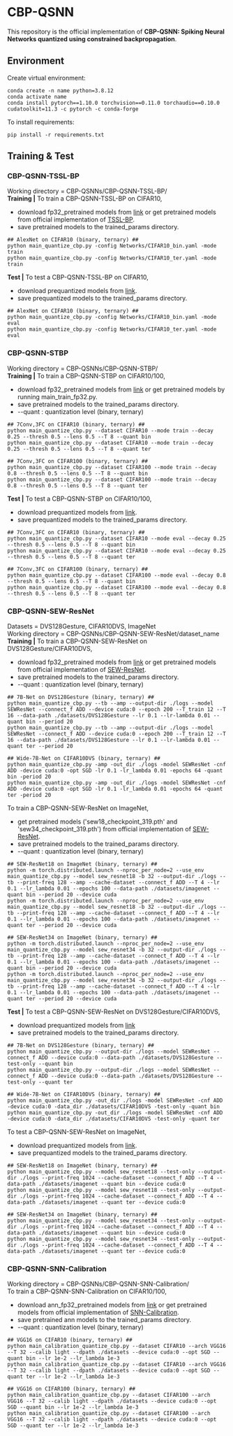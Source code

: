 # CBP-QSNN
This repository is the official implementation of **CBP-QSNN: Spiking Neural Networks quantized using constrained backpropagation**.

## Environment
Create virtual environment:
```setup
conda create -n name python=3.8.12
conda activate name
conda install pytorch==1.10.0 torchvision==0.11.0 torchaudio==0.10.0 cudatoolkit=11.3 -c pytorch -c conda-forge
```
To install requirements:
```setup
pip install -r requirements.txt
```

## Training & Test
### CBP-QSNN-TSSL-BP
Working directory = CBP-QSNNs/CBP-QSNN-TSSL-BP/  
**Training |** To train a CBP-QSNN-TSSL-BP on CIFAR10,  
- download fp32_pretrained models from [link](https://drive.google.com/drive/folders/10XZeHHdLH82All1QJAcorJyWHtoUyrCv?usp=sharing) or get pretrained models from official implementation of [TSSL-BP](https://github.com/stonezwr/TSSL-BP).
- save pretrained models to the trained_params directory.

```train
## AlexNet on CIFAR10 (binary, ternary) ##
python main_quantize_cbp.py -config Networks/CIFAR10_bin.yaml -mode train
python main_quantize_cbp.py -config Networks/CIFAR10_ter.yaml -mode train
```
**Test |** To test a CBP-QSNN-TSSL-BP on CIFAR10,  
- download prequantized models from [link](https://drive.google.com/drive/folders/10XZeHHdLH82All1QJAcorJyWHtoUyrCv?usp=sharing).
- save prequantized models to the trained_params directory.

```test
## AlexNet on CIFAR10 (binary, ternary) ##
python main_quantize_cbp.py -config Networks/CIFAR10_bin.yaml -mode eval
python main_quantize_cbp.py -config Networks/CIFAR10_ter.yaml -mode eval
```

### CBP-QSNN-STBP
Working directory = CBP-QSNNs/CBP-QSNN-STBP/  
**Training |** To train a CBP-QSNN-STBP on CIFAR10/100,  
- download fp32_pretrained models from [link](https://drive.google.com/drive/folders/1WOP2qFUCGkXJsMyzukqi2sDAZv4ol73g?usp=sharing) or get pretrained models by running main_train_fp32.py.   
- save pretrained models to the trained_params directory.
- --quant : quantization level (binary, ternary)

```train
## 7Conv,3FC on CIFAR10 (binary, ternary) ##
python main_quantize_cbp.py --dataset CIFAR10 --mode train --decay 0.25 --thresh 0.5 --lens 0.5 --T 8 --quant bin
python main_quantize_cbp.py --dataset CIFAR10 --mode train --decay 0.25 --thresh 0.5 --lens 0.5 --T 8 --quant ter

## 7Conv,3FC on CIFAR100 (binary, ternary) ##
python main_quantize_cbp.py --dataset CIFAR100 --mode train --decay 0.8 --thresh 0.5 --lens 0.5 --T 8 --quant bin
python main_quantize_cbp.py --dataset CIFAR100 --mode train --decay 0.8 --thresh 0.5 --lens 0.5 --T 8 --quant ter
```

**Test |** To test a CBP-QSNN-STBP on CIFAR10/100,  
- download prequantized models from [link](https://drive.google.com/drive/folders/1WOP2qFUCGkXJsMyzukqi2sDAZv4ol73g?usp=sharing).
- save prequantized models to the trained_params directory.

```test
## 7Conv,3FC on CIFAR10 (binary, ternary) ##
python main_quantize_cbp.py --dataset CIFAR10 --mode eval --decay 0.25 --thresh 0.5 --lens 0.5 --T 8 --quant bin
python main_quantize_cbp.py --dataset CIFAR10 --mode eval --decay 0.25 --thresh 0.5 --lens 0.5 --T 8 --quant ter

## 7Conv,3FC on CIFAR100 (binary, ternary) ##
python main_quantize_cbp.py --dataset CIFAR100 --mode eval --decay 0.8 --thresh 0.5 --lens 0.5 --T 8 --quant bin
python main_quantize_cbp.py --dataset CIFAR100 --mode eval --decay 0.8 --thresh 0.5 --lens 0.5 --T 8 --quant ter
```

### CBP-QSNN-SEW-ResNet
Datasets = DVS128Gesture, CIFAR10DVS, ImageNet  
Working directory = CBP-QSNNs/CBP-QSNN-SEW-ResNet/dataset_name  
**Training |** To train a CBP-QSNN-SEW-ResNet on DVS128Gesture/CIFAR10DVS,  
- download fp32_pretrained models from [link](https://drive.google.com/drive/folders/1nq5NMVrlxlsjM2yd3GpYW3O5MLuHSC7j?usp=sharing) or get pretrained models from official implementation of [SEW-ResNet](https://github.com/fangwei123456/Spike-Element-Wise-ResNet).   
- save pretrained models to the trained_params directory.
- --quant : quantization level (binary, ternary)

```train
## 7B-Net on DVS128Gesture (binary, ternary) ##
python main_quantize_cbp.py --tb --amp --output-dir ./logs --model SEWResNet --connect_f ADD --device cuda:0 --epoch 200 --T_train 12 --T 16 --data-path ./datasets/DVS128Gesture --lr 0.1 --lr-lambda 0.01 --quant bin --period 20
python main_quantize_cbp.py --tb --amp --output-dir ./logs --model SEWResNet --connect_f ADD --device cuda:0 --epoch 200 --T_train 12 --T 16 --data-path ./datasets/DVS128Gesture --lr 0.1 --lr-lambda 0.01 --quant ter --period 20

## Wide-7B-Net on CIFAR10DVS (binary, ternary) ##
python main_quantize_cbp.py -amp -out_dir ./logs -model SEWResNet -cnf ADD -device cuda:0 -opt SGD -lr 0.1 -lr_lambda 0.01 -epochs 64 -quant bin -period 20
python main_quantize_cbp.py -amp -out_dir ./logs -model SEWResNet -cnf ADD -device cuda:0 -opt SGD -lr 0.1 -lr_lambda 0.01 -epochs 64 -quant ter -period 20
```

To train a CBP-QSNN-SEW-ResNet on ImageNet,
- get pretrained models ('sew18_checkpoint_319.pth' and 'sew34_checkpoint_319.pth') from official implementation of [SEW-ResNet](https://github.com/fangwei123456/Spike-Element-Wise-ResNet).   
- save pretrained models to the trained_params directory.
- --quant : quantization level (binary, ternary)

```train
## SEW-ResNet18 on ImageNet (binary, ternary) ##
python -m torch.distributed.launch --nproc_per_node=2 --use_env main_quantize_cbp.py --model sew_resnet18 -b 32 --output-dir ./logs --tb --print-freq 128 --amp --cache-dataset --connect_f ADD --T 4 --lr 0.1 --lr_lambda 0.01 --epochs 100 --data-path ./datasets/imagenet --quant bin --period 20 --device cuda
python -m torch.distributed.launch --nproc_per_node=2 --use_env main_quantize_cbp.py --model sew_resnet18 -b 32 --output-dir ./logs --tb --print-freq 128 --amp --cache-dataset --connect_f ADD --T 4 --lr 0.1 --lr_lambda 0.01 --epochs 100 --data-path ./datasets/imagenet --quant ter --period 20 --device cuda

## SEW-ResNet34 on ImageNet (binary, ternary) ##
python -m torch.distributed.launch --nproc_per_node=2 --use_env main_quantize_cbp.py --model sew_resnet34 -b 32 --output-dir ./logs --tb --print-freq 128 --amp --cache-dataset --connect_f ADD --T 4 --lr 0.1 --lr_lambda 0.01 --epochs 100 --data-path ./datasets/imagenet --quant bin --period 20 --device cuda
python -m torch.distributed.launch --nproc_per_node=2 --use_env main_quantize_cbp.py --model sew_resnet34 -b 32 --output-dir ./logs --tb --print-freq 128 --amp --cache-dataset --connect_f ADD --T 4 --lr 0.1 --lr_lambda 0.01 --epochs 100 --data-path ./datasets/imagenet --quant ter --period 20 --device cuda
```

**Test |** To test a CBP-QSNN-SEW-ResNet on DVS128Gesture/CIFAR10DVS,  
- download prequantized models from [link](https://drive.google.com/drive/folders/1nq5NMVrlxlsjM2yd3GpYW3O5MLuHSC7j?usp=sharing)
- save pretrained models to the trained_params directory.

```test
## 7B-Net on DVS128Gesture (binary, ternary) ##
python main_quantize_cbp.py --output-dir ./logs --model SEWResNet --connect_f ADD --device cuda:0 --data-path ./datasets/DVS128Gesture --test-only --quant bin
python main_quantize_cbp.py --output-dir ./logs --model SEWResNet --connect_f ADD --device cuda:0 --data-path ./datasets/DVS128Gesture --test-only --quant ter

## Wide-7B-Net on CIFAR10DVS (binary, ternary) ##
python main_quantize_cbp.py -out_dir ./logs -model SEWResNet -cnf ADD -device cuda:0 -data_dir ./datasets/CIFAR10DVS -test-only -quant bin
python main_quantize_cbp.py -out_dir ./logs -model SEWResNet -cnf ADD -device cuda:0 -data_dir ./datasets/CIFAR10DVS -test-only -quant ter
```

To test a CBP-QSNN-SEW-ResNet on ImageNet,
- download prequantized models from [link](https://drive.google.com/drive/folders/1nq5NMVrlxlsjM2yd3GpYW3O5MLuHSC7j?usp=sharing).   
- save prequantized models to the trained_params directory.

```test
## SEW-ResNet18 on ImageNet (binary, ternary) ##
python main_quantize_cbp.py --model sew_resnet18 --test-only --output-dir ./logs --print-freq 1024 --cache-dataset --connect_f ADD --T 4 --data-path ./datasets/imagenet --quant bin --device cuda:0 
python main_quantize_cbp.py --model sew_resnet18 --test-only --output-dir ./logs --print-freq 1024 --cache-dataset --connect_f ADD --T 4 --data-path ./datasets/imagenet --quant ter --device cuda:0

## SEW-ResNet34 on ImageNet (binary, ternary) ##
python main_quantize_cbp.py --model sew_resnet34 --test-only --output-dir ./logs --print-freq 1024 --cache-dataset --connect_f ADD --T 4 --data-path ./datasets/imagenet --quant bin --device cuda:0
python main_quantize_cbp.py --model sew_resnet34 --test-only --output-dir ./logs --print-freq 1024 --cache-dataset --connect_f ADD --T 4 --data-path ./datasets/imagenet --quant ter --device cuda:0
```

### CBP-QSNN-SNN-Calibration
Working directory = CBP-QSNNs/CBP-QSNN-SNN-Calibration/  
To train a CBP-QSNN-SNN-Calibration on CIFAR10/100,  
- download ann_fp32_pretrained models from [link](https://drive.google.com/drive/folders/19cAxdCJC8L531clVHAa9VlZqE3dqyVkt?usp=sharing) or get pretrained models from official implementation of [SNN-Calibration](https://github.com/yhhhli/SNN_Calibration).
- save pretrained ann models to the trained_params directory.
- --quant : quantization level (binary, ternary)

```train
## VGG16 on CIFAR10 (binary, ternary) ##
python main_calibration_quantize_cbp.py --dataset CIFAR10 --arch VGG16 --T 32 --calib light --dpath ./datasets --device cuda:0 --opt SGD --quant bin --lr 1e-2 --lr_lambda 1e-3 
python main_calibration_quantize_cbp.py --dataset CIFAR10 --arch VGG16 --T 32 --calib light --dpath ./datasets --device cuda:0 --opt SGD --quant ter --lr 1e-2 --lr_lambda 1e-3

## VGG16 on CIFAR100 (binary, ternary) ##
python main_calibration_quantize_cbp.py --dataset CIFAR100 --arch VGG16 --T 32 --calib light --dpath ./datasets --device cuda:0 --opt SGD --quant bin --lr 1e-2 --lr_lambda 1e-3 
python main_calibration_quantize_cbp.py --dataset CIFAR100 --arch VGG16 --T 32 --calib light --dpath ./datasets --device cuda:0 --opt SGD --quant ter --lr 1e-2 --lr_lambda 1e-3
```
